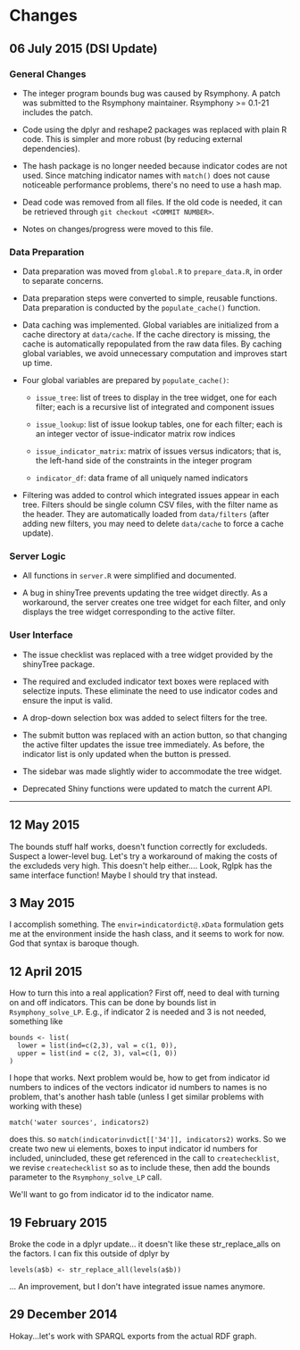 
# Changes

## 06 July 2015 (DSI Update)

### General Changes

* The integer program bounds bug was caused by Rsymphony. A patch was submitted 
  to the Rsymphony maintainer. Rsymphony >= 0.1-21 includes the patch.

* Code using the dplyr and reshape2 packages was replaced with plain R code.
  This is simpler and more robust (by reducing external dependencies).

* The hash package is no longer needed because indicator codes are not used. 
  Since matching indicator names with `match()` does not cause noticeable 
  performance problems, there's no need to use a hash map.

* Dead code was removed from all files. If the old code is needed, it can be 
  retrieved through `git checkout <COMMIT NUMBER>`.

* Notes on changes/progress were moved to this file.

### Data Preparation

* Data preparation was moved from `global.R` to `prepare_data.R`, in order to 
  separate concerns.

* Data preparation steps were converted to simple, reusable functions. Data 
  preparation is conducted by the `populate_cache()` function.

* Data caching was implemented. Global variables are initialized from a cache 
  directory at `data/cache`. If the cache directory is missing, the cache is 
  automatically repopulated from the raw data files. By caching global 
  variables, we avoid unnecessary computation and improves start up time.

* Four global variables are prepared by `populate_cache()`:

    + `issue_tree`: list of trees to display in the tree widget, one for each 
      filter; each is a recursive list of integrated and component issues

    + `issue_lookup`: list of issue lookup tables, one for each filter; each is 
      an integer vector of issue-indicator matrix row indices

    + `issue_indicator_matrix`: matrix of issues versus indicators; that is, 
      the left-hand side of the constraints in the integer program

    + `indicator_df`: data frame of all uniquely named indicators

* Filtering was added to control which integrated issues appear in each tree. 
  Filters should be single column CSV files, with the filter name as the 
  header. They are automatically loaded from `data/filters` (after adding new 
  filters, you may need to delete `data/cache` to force a cache update).

### Server Logic

* All functions in `server.R` were simplified and documented.

* A bug in shinyTree prevents updating the tree widget directly. As a 
  workaround, the server creates one tree widget for each filter, and only 
  displays the tree widget corresponding to the active filter.

### User Interface

* The issue checklist was replaced with a tree widget provided by the shinyTree 
  package.

* The required and excluded indicator text boxes were replaced with selectize 
  inputs. These eliminate the need to use indicator codes and ensure the input 
  is valid.

* A drop-down selection box was added to select filters for the tree.

* The submit button was replaced with an action button, so that changing the 
  active filter updates the issue tree immediately. As before, the indicator 
  list is only updated when the button is pressed.

* The sidebar was made slightly wider to accommodate the tree widget.

* Deprecated Shiny functions were updated to match the current API.

---

## 12 May 2015
The bounds stuff half works, doesn't function correctly for excludeds. Suspect 
a lower-level bug. Let's try a workaround of making the costs of the excludeds
very high. This doesn't help either.... Look, Rglpk has the same interface 
function! Maybe I should try that instead.


## 3 May 2015
I accomplish something. The `envir=indicatordict@.xData` formulation gets me at 
the environment inside the hash class, and it seems to work for now. God that 
syntax is baroque though.


## 12 April 2015
How to turn this into a real application? First off, need to deal with turning 
on and off indicators. This can be done by bounds list in `Rsymphony_solve_LP`.
E.g., if indicator 2 is needed and 3 is not needed, something like
```
bounds <- list(
  lower = list(ind=c(2,3), val = c(1, 0)),
  upper = list(ind = c(2, 3), val=c(1, 0))
)
```
I hope that works. Next problem would be, how to get from indicator id numbers 
to indices of the vectors indicator id numbers to names is no problem, that's 
another hash table (unless I get similar problems with working with these)
```
match('water sources', indicators2)
```
does this. so `match(indicatorinvdict[['34']], indicators2)` works. So we 
create two new ui elements, boxes to input indicator id numbers for included, 
unincluded, these get referenced in the call to `createchecklist`, we revise 
`createchecklist` so as to include these, then add the bounds parameter to the 
`Rsymphony_solve_LP` call.

We'll want to go from indicator id to the indicator name.

## 19 February 2015
Broke the code in a dplyr update... it doesn't like these str_replace_alls on 
the factors. I can fix this outside of dplyr by
```
levels(a$b) <- str_replace_all(levels(a$b))
```
... An improvement, but I don't have integrated issue names anymore. 


## 29 December 2014
Hokay...let's work with SPARQL exports from the actual RDF graph. 
